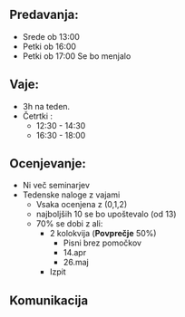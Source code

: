 ## **Predavanja:** 
- Srede ob 13:00
- Petki ob 16:00
- Petki ob 17:00
Se bo menjalo

## **Vaje**: 
- 3h na teden.
- Četrtki :
	- 12:30 - 14:30
	- 16:30 - 18:00

## **Ocenjevanje**:
- Ni več seminarjev
- Tedenske naloge z vajami
	- Vsaka ocenjena z (0,1,2)
	- najboljših 10 se bo upoštevalo (od 13)
	- 70%  se dobi z ali:
		- 2 kolokvija (**Povprečje** 50%)
			- Pisni brez pomočkov
			- 14.apr
			- 26.maj
		- Izpit

## Komunikacija

